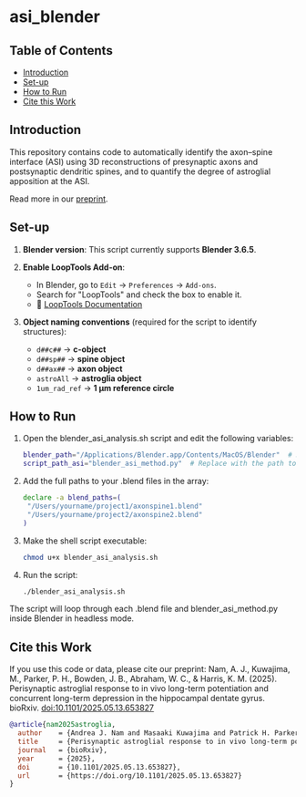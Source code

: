 # asi_blender

## Table of Contents
- [Introduction](#introduction)
- [Set-up](#set-up)
- [How to Run](#how-to-run)
- [Cite this Work](#cite-this-work)

## Introduction 

This repository contains code to automatically identify the axon–spine interface (ASI) using 3D reconstructions of presynaptic axons and postsynaptic dendritic spines, and to quantify the degree of astroglial apposition at the ASI.

Read more in our [preprint](https://doi.org/10.1101/2025.05.13.653827).

## Set-up 

1. **Blender version**: This script currently supports **Blender 3.6.5**.

2. **Enable LoopTools Add-on**:
   - In Blender, go to `Edit` → `Preferences` → `Add-ons`.
   - Search for "LoopTools" and check the box to enable it.
   - 📄 [LoopTools Documentation](https://docs.blender.org/manual/en/3.5/addons/mesh/looptools.html)

3. **Object naming conventions** (required for the script to identify structures):
   - `d##c##` → **c-object**
   - `d##sp##` → **spine object**
   - `d##ax##` → **axon object**
   - `astroAll` → **astroglia object**
   - `1um_rad_ref` → **1 µm reference circle**

## How to Run 

1. Open the blender_asi_analysis.sh script and edit the following variables:
   ```bash
   blender_path="/Applications/Blender.app/Contents/MacOS/Blender"  # Replace with your Blender path
   script_path_asi="blender_asi_method.py"  # Replace with the path to the blender_asi_method.py script
2. Add the full paths to your .blend files in the array:
   ```bash
   declare -a blend_paths=(
    "/Users/yourname/project1/axonspine1.blend"
    "/Users/yourname/project2/axonspine2.blend"
   )
3. Make the shell script executable:
   ```bash
   chmod u+x blender_asi_analysis.sh
4. Run the script:
   ```bash
   ./blender_asi_analysis.sh

The script will loop through each .blend file and blender_asi_method.py inside Blender in headless mode.

## Cite this Work 

If you use this code or data, please cite our preprint:
Nam, A. J., Kuwajima, M., Parker, P. H., Bowden, J. B., Abraham, W. C., & Harris, K. M. (2025). Perisynaptic astroglial response to in vivo long-term potentiation and concurrent long-term depression in the hippocampal dentate gyrus. bioRxiv. [doi:10.1101/2025.05.13.653827](https://doi.org/10.1101/2025.05.13.653827)

```bibtex
@article{nam2025astroglia,
  author    = {Andrea J. Nam and Masaaki Kuwajima and Patrick H. Parker and Jared B. Bowden and Wickliffe C. Abraham and Kristen M. Harris},
  title     = {Perisynaptic astroglial response to in vivo long-term potentiation and concurrent long-term depression in the hippocampal dentate gyrus},
  journal   = {bioRxiv},
  year      = {2025},
  doi       = {10.1101/2025.05.13.653827},
  url       = {https://doi.org/10.1101/2025.05.13.653827}
}
